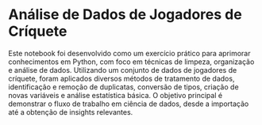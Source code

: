 # Análise de Dados de Jogadores de Críquete

Este notebook foi desenvolvido como um exercício prático para aprimorar conhecimentos em Python, com foco em técnicas de limpeza, organização e análise de dados. Utilizando um conjunto de dados de jogadores de críquete, foram aplicados diversos métodos de tratamento de dados, identificação e remoção de duplicatas, conversão de tipos, criação de novas variáveis e análise estatística básica. O objetivo principal é demonstrar o fluxo de trabalho em ciência de dados, desde a importação até a obtenção de insights relevantes.

